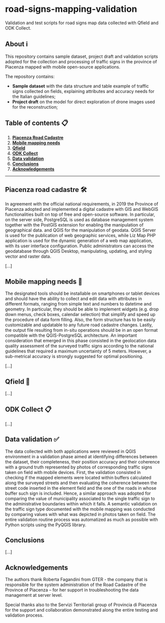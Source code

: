  # road-signs-mapping-validation

Validation and test scripts for road signs map data collected with Qfield and ODK Collect.

## **About** ℹ

This repository contains sample dataset, project draft and validation scripts adopted for the collection and processing of traffic signs in the province of Piacenza mapped with mobile open-source applications.

The repository contains:

* **Sample dataset** with the data structure and table example of traffic signs collected on fields, explaining attributes and accuracy needs for the Italian guidelines;
* **Project draft** on the model for direct exploration of drone images used for the reconstruction;

## **Table of contents** 📋

1. **[Piacenza Road Cadastre](#piacenza-road-cadastre-🛠)**
2. **[Mobile mapping needs](#mobile-mapping-needs-🤳)**
3. **[Qfield](#qfield-📍)**
4. **[ODK Collect](#odk-collect-📋)**
5. **[Data validation](#data-validation-✅)**
6. **[Conclusions](#conclusions)**
7. **[Acknowledgements](#acknowledgements)**

------------------------

## **Piacenza road cadastre** 🛠

In agreement with the official national requirements, in 2019 the Province of Piacenza adopted and implemented a digital cadastre with GIS and WebGIS functionalities built on top of free and open-source software. In particular, on the server side, PostgreSQL is used as database management system together with the PostGIS extension for enabling the manipulation of geographical data.  and QGIS for the manipulation of geodata. QGIS Server is used for the publication of web geographic services, while Liz Map PHP application is used for the dynamic generation of a web map application, with its user interface configuration. Public administrators can access the geodatabase through QGIS Desktop, manipulating, updating, and styling vector and raster data.

[...]

## **Mobile mapping needs** 🤳

The designated tools should be installable on smartphones or tablet devices and should have the ability to collect and edit data with attributes in different formats, ranging from simple text and numbers to datetime and geometry. In particular, they should be able to implement widgets (e.g. drop down menus, check boxes, calendar selection) that simplify and speed up the procedure of data form filling. Also, the form structure has to be easily customizable and updatable to any future road cadastre changes. Lastly, the output file resulting from in-situ operations should be in an open format compatible with the QGIS-PostgreSQL architecture. An important consideration that emerged in this phase consisted in the geolocation data quality assessment of the surveyed traffic signs according to the national guidelines that required a maximum uncertainty of 5 meters. However, a sub-metrical accuracy is strongly suggested for optimal positioning.

[...]

## **Qfield** 📍

[...]

## **ODK Collect** 📋

[...]

## **Data validation** ✅

The data collected with both applications were reviewed in QGIS environment in a validation phase aimed at identifying differences between the dataset, their completeness, their position accuracy and their coherence with a ground truth represented by photos of corresponding traffic signs taken on field with mobile devices. First, the validation consisted in checking if the mapped elements were located within buffers calculated along the surveyed streets and then evaluating the coherence between the street code inserted in the element field and the one of the roads in whose buffer such sign is included. Hence, a similar approach was  adopted for comparing the value of municipality associated to the single traffic sign to the administrative boundaries within which it falls. A semantic validation on the traffic sign type documented with the mobile mapping was conducted by comparing values with what was depicted in photos taken on field. The entire validation routine process was automatized as much as possible with Python scripts using the PyQGIS library.

## **Conclusions**

[...]

## **Acknowledgements**

The authors thank Roberta Fagandini from GTER - the company that is responsible for the system administration of the Road Cadastre of the Province of Piacenza – for her support in troubleshooting the data management at server level.

Special thanks also to the Servizi Territoriali group of Provincia di Piacenza for the support and collaboration demonstrated along the entire testing and validation process.